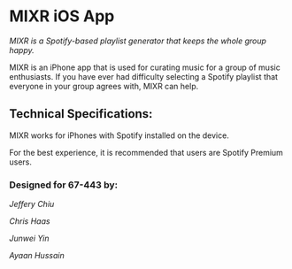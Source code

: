 # MIXR iOS App
*MIXR is a Spotify-based playlist generator that keeps the whole group happy.*

MIXR is an iPhone app that is used for curating music for a group of music enthusiasts. If you have ever had difficulty selecting a Spotify playlist that everyone in your group agrees with, MIXR can help. 

## Technical Specifications:
MIXR works for iPhones with Spotify installed on the device.

For the best experience, it is recommended that users are Spotify Premium users.

### Designed for 67-443 by:
*Jeffery Chiu*

 *Chris Haas*
 
 *Junwei Yin*
 
 *Ayaan Hussain*

